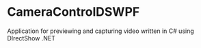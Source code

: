 # CameraControlDSWPF
Application for previewing and capturing video written in C# using DIrectShow .NET
